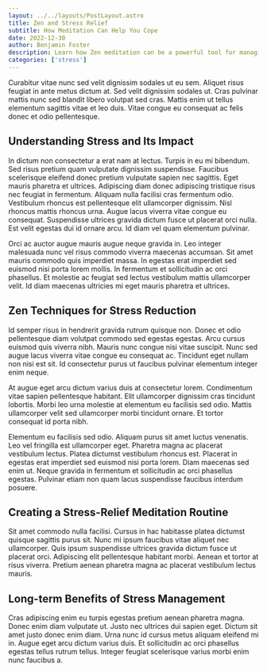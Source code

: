 ```yaml
---
layout: ../../layouts/PostLayout.astro
title: Zen and Stress Relief
subtitle: How Meditation Can Help You Cope
date: 2022-12-30
author: Benjamin Foster
description: Learn how Zen meditation can be a powerful tool for managing stress and finding inner calm in your daily life.
categories: ['stress']
---
```


Curabitur vitae nunc sed velit dignissim sodales ut eu sem. Aliquet risus feugiat in ante metus dictum at. Sed velit dignissim sodales ut. Cras pulvinar mattis nunc sed blandit libero volutpat sed cras. Mattis enim ut tellus elementum sagittis vitae et leo duis. Vitae congue eu consequat ac felis donec et odio pellentesque.

## Understanding Stress and Its Impact

In dictum non consectetur a erat nam at lectus. Turpis in eu mi bibendum. Sed risus pretium quam vulputate dignissim suspendisse. Faucibus scelerisque eleifend donec pretium vulputate sapien nec sagittis. Eget mauris pharetra et ultrices. Adipiscing diam donec adipiscing tristique risus nec feugiat in fermentum. Aliquam nulla facilisi cras fermentum odio. Vestibulum rhoncus est pellentesque elit ullamcorper dignissim. Nisl rhoncus mattis rhoncus urna. Augue lacus viverra vitae congue eu consequat. Suspendisse ultrices gravida dictum fusce ut placerat orci nulla. Est velit egestas dui id ornare arcu. Id diam vel quam elementum pulvinar. 

Orci ac auctor augue mauris augue neque gravida in. Leo integer malesuada nunc vel risus commodo viverra maecenas accumsan. Sit amet mauris commodo quis imperdiet massa. In egestas erat imperdiet sed euismod nisi porta lorem mollis. In fermentum et sollicitudin ac orci phasellus. Et molestie ac feugiat sed lectus vestibulum mattis ullamcorper velit. Id diam maecenas ultricies mi eget mauris pharetra et ultrices.

## Zen Techniques for Stress Reduction

Id semper risus in hendrerit gravida rutrum quisque non. Donec et odio pellentesque diam volutpat commodo sed egestas egestas. Arcu cursus euismod quis viverra nibh. Mauris nunc congue nisi vitae suscipit. Nunc sed augue lacus viverra vitae congue eu consequat ac. Tincidunt eget nullam non nisi est sit. Id consectetur purus ut faucibus pulvinar elementum integer enim neque. 

At augue eget arcu dictum varius duis at consectetur lorem. Condimentum vitae sapien pellentesque habitant. Elit ullamcorper dignissim cras tincidunt lobortis. Morbi leo urna molestie at elementum eu facilisis sed odio. Mattis ullamcorper velit sed ullamcorper morbi tincidunt ornare. Et tortor consequat id porta nibh.

Elementum eu facilisis sed odio. Aliquam purus sit amet luctus venenatis. Leo vel fringilla est ullamcorper eget. Pharetra magna ac placerat vestibulum lectus. Platea dictumst vestibulum rhoncus est. Placerat in egestas erat imperdiet sed euismod nisi porta lorem. Diam maecenas sed enim ut. Neque gravida in fermentum et sollicitudin ac orci phasellus egestas. Pulvinar etiam non quam lacus suspendisse faucibus interdum posuere. 

## Creating a Stress-Relief Meditation Routine

Sit amet commodo nulla facilisi. Cursus in hac habitasse platea dictumst quisque sagittis purus sit. Nunc mi ipsum faucibus vitae aliquet nec ullamcorper. Quis ipsum suspendisse ultrices gravida dictum fusce ut placerat orci. Adipiscing elit pellentesque habitant morbi. Aenean et tortor at risus viverra. Pretium aenean pharetra magna ac placerat vestibulum lectus mauris.

## Long-term Benefits of Stress Management

Cras adipiscing enim eu turpis egestas pretium aenean pharetra magna. Donec enim diam vulputate ut. Justo nec ultrices dui sapien eget. Dictum sit amet justo donec enim diam. Urna nunc id cursus metus aliquam eleifend mi in. Augue eget arcu dictum varius duis. Et sollicitudin ac orci phasellus egestas tellus rutrum tellus. Integer feugiat scelerisque varius morbi enim nunc faucibus a. 